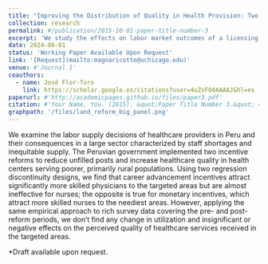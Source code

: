 ```yaml
---
title: "Improving the Distribution of Quality in Health Provision: Two Incentive Reforms in Peru's Healthcare System"
collection: research
permalink: #/publication/2015-10-01-paper-title-number-3
excerpt: 'We study the effects on labor market outcomes of a licensing process that led to the closure of 1/3 of Peruvian colleges (2016-2021). Using a rich panel dataset of recent college graduates and a difference-in-differences model, we find an increase in wages for graduates from colleges that obtained a license and no significant effects for graduates from universities whose license was denied.'
date: 2024-06-01
status: 'Working Paper Available Upon Request'
link: '[Request](mailto:magnaricotte@uchicago.edu)'
venue: #'Journal 1'
coauthors:
  - name: José Flor-Toro
    link: https://scholar.google.es/citations?user=4uZsFO4AAAAJ&hl=es
paperurl: #'http://academicpages.github.io/files/paper3.pdf'
citation: #'Your Name, You. (2015). &quot;Paper Title Number 3.&quot; <i>Journal 1</i>. 1(3).'
graphpath: '/files/land_reform_big_panel.png'
---
```

We examine the labor supply decisions of healthcare providers in Peru and their consequences in a large sector characterized by staff shortages and inequitable supply. The Peruvian government implemented two incentive reforms to reduce unfilled posts and increase healthcare quality in health centers serving poorer, primarily rural populations. Using two regression discontinuity designs, we find that career advancement incentives attract significantly more skilled physicians to the targeted areas but are almost ineffective for nurses; the opposite is true for monetary incentives, which attract more skilled nurses to the neediest areas. However, applying the same empirical approach to rich survey data covering the pre- and post-reform periods, we don’t find any change in utilization and insignificant or negative effects on the perceived quality of healthcare services received in the targeted areas.

*Draft available upon request.

